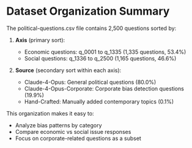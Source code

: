 # Dataset Organization Summary

The political-questions.csv file contains 2,500 questions sorted by:

1. **Axis** (primary sort):
   - Economic questions: q_0001 to q_1335 (1,335 questions, 53.4%)
   - Social questions: q_1336 to q_2500 (1,165 questions, 46.6%)

2. **Source** (secondary sort within each axis):
   - Claude-4-Opus: General political questions (80.0%)
   - Claude-4-Opus-Corporate: Corporate bias detection questions (19.9%)
   - Hand-Crafted: Manually added contemporary topics (0.1%)

This organization makes it easy to:

- Analyze bias patterns by category
- Compare economic vs social issue responses
- Focus on corporate-related questions as a subset
